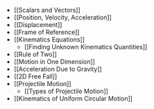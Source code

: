- [[Scalars and Vectors]]
- [[Position, Velocity, Acceleration]]
- [[Displacement]]
- [[Frame of Reference]]
- [[Kinematics Equations]]
	- [[Finding Unknown Kinematics Quantities]]
- [[Rule of Two]]
- [[Motion in One Dimension]]
- [[Acceleration Due to Gravity]]
- [[2D Free Fall]]
- [[Projectile Motion]]
	- [[Types of Projectile Motion]]
- [[Kinematics of Uniform Circular Motion]]